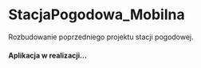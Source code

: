 # StacjaPogodowa_Mobilna
Rozbudowanie poprzedniego projektu stacji pogodowej.

#### Aplikacja w realizacji...
